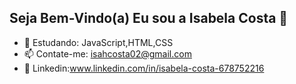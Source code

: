 ## Seja Bem-Vindo(a) Eu sou a Isabela Costa 👋

- 🌱 Estudando: JavaScript,HTML,CSS
- 📫 Contate-me: isahcosta02@gmail.com
- 🔗 Linkedin:www.linkedin.com/in/isabela-costa-678752216
